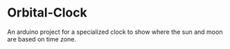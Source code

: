 # Orbital-Clock
An arduino project for a specialized clock to show where the sun and moon are based on time zone. 
